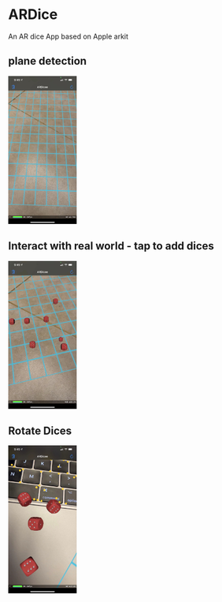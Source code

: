 # ARDice
An AR dice App based on Apple arkit

## plane detection

<img src="https://github.com/BingXiong1995/ARDice/blob/main/Image/1.jpeg" height="300">

## Interact with real world - tap to add dices
<img src="https://github.com/BingXiong1995/ARDice/blob/main/Image/2.jpeg" height="300">

## Rotate Dices
<img src="https://github.com/BingXiong1995/ARDice/blob/main/Image/3.jpeg" height="300">

